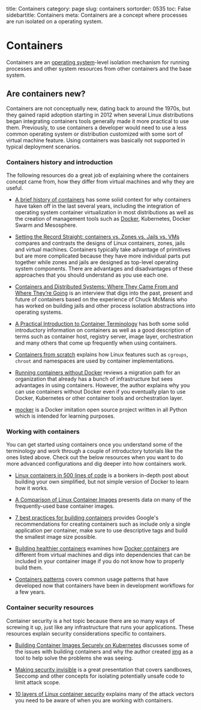 title: Containers
category: page
slug: containers
sortorder: 0535
toc: False
sidebartitle: Containers
meta: Containers are a concept where processes are run isolated on a operating system.


# Containers
Containers are an [operating system](/operating-systems.html)-level 
isolation mechanism for running processes and other system resources from
other containers and the base system.


## Are containers new?
Containers are not conceptually new, dating back to around the 1970s, but
they gained rapid adoption starting in 2012 when several Linux distributions
began integrating containers tools generally made it more practical to
use them. Previously, to use containers a developer would need to use a
less common operating system or distribution customized with some sort of
virtual machine feature. Using containers was basically not supported in typical
deployment scenarios.


### Containers history and introduction
The following resources do a great job of explaining where the containers
concept came from, how they differ from virtual machines and why they are
useful.

* [A brief history of containers](https://mesosphere.com/blog/brief-history-containers/)
  has some solid context for why containers have taken off in the last
  several years, including the integration of operating system container
  virtualization in most distributions as well as the creation of management 
  tools such as [Docker](/docker.html), Kubernetes, Docker Swarm and 
  Mesosphere.

* [Setting the Record Straight: containers vs. Zones vs. Jails vs. VMs](https://blog.jessfraz.com/post/containers-zones-jails-vms/)
  compares and contrasts the designs of Linux containers, zones, jails
  and virtual machines. Containers typically take advantage of primitives
  but are more complicated because they have more individual parts put
  together while zones and jails are designed as top-level operating
  system components. There are advantages and disadvantages of these
  approaches that you should understand as you use each one.

* [Containers and Distributed Systems: Where They Came From and Where They’re Going](https://mesosphere.com/blog/containers-distributed-systems/)
  is an interview that digs into the past, present and future of
  containers based on the experience of Chuck McManis who has worked
  on building jails and other process isolation abstractions into
  operating systems.

* [A Practical Introduction to Container Terminology](https://developers.redhat.com/blog/2018/02/22/container-terminology-practical-introduction/)
  has both some solid introductory information on containers as well as
  a good description of terms such as container host, registry server,
  image layer, orchestration and many others that come up frequently
  when using containers.

* [Containers from scratch](https://ericchiang.github.io/post/containers-from-scratch/)
  explains how Linux features such as `cgroups`, `chroot` and namespaces
  are used by container implementations.

* [Running containers without Docker](https://jvns.ca/blog/2016/10/26/running-container-without-docker/)
  reviews a migration path for an organization that already has a bunch of
  infrastructure but sees advantages in using containers. However, the 
  author explains why you can use containers without Docker even if you
  eventually plan to use Docker, Kubernetes or other container tools and
  orchestration layer.

* [mocker](https://github.com/tonybaloney/mocker) is a Docker imitation
  open source project written in all Python which is intended for learning
  purposes.


### Working with containers
You can get started using containers once you understand some of the 
terminology and work through a couple of introductory tutorials like the ones
listed above. Check out the below resources when you want to do more advanced 
configurations and dig deeper into how containers work.

* [Linux containers in 500 lines of code](https://blog.lizzie.io/linux-containers-in-500-loc.html)
  is a bonkers in-depth post about building your own simplified, but not 
  simple version of Docker to learn how it works.

* [A Comparison of Linux Container Images](http://crunchtools.com/comparison-linux-container-images/)
  presents data on many of the frequently-used base container images.

* [7 best practices for building containers](https://cloudplatform.googleblog.com/2018/07/7-best-practices-for-building-containers.html)
  provides Google's recommendations for creating containers such as 
  include only a single application per container, make sure to use
  descriptive tags and build the smallest image size possible.

* [Building healthier containers](https://blog.kintoandar.com/2018/01/Building-healthier-containers.html)
  examines how [Docker containers](/docker.html) are different from 
  virtual machines and digs into dependencies that can be included in
  your container image if you do not know how to properly build them.

* [Containers patterns](https://l0rd.github.io/containerspatterns/)
  covers common usage patterns that have developed now that containers
  have been in development workflows for a few years.


### Container security resources
Container security is a hot topic because there are so many ways of screwing
it up, just like any infrastructure that runs your applications. These
resources explain security considerations specific to containers.

* [Building Container Images Securely on Kubernetes](https://blog.jessfraz.com/post/building-container-images-securely-on-kubernetes/)
  discusses some of the issues with building containers and why the
  author created [img](https://github.com/genuinetools/img) as a tool
  to help solve the problems she was seeing.
 
* [Making security invisible](https://docs.google.com/presentation/d/1x0DfyC8OxTHsiqf6YRGmqS63CjqCs8-613T_Dzdyi0Q/mobilepresent?slide=id.p)
  is a great presentation that covers sandboxes, Seccomp and other
  concepts for isolating potentially unsafe code to limit attack scope.

* [10 layers of Linux container security](https://opensource.com/article/17/10/10-layers-container-security)
  explains many of the attack vectors you need to be aware of when you
  are working with containers.
